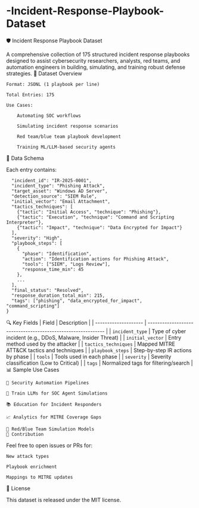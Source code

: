 # -Incident-Response-Playbook-Dataset

🛡️ Incident Response Playbook Dataset

A comprehensive collection of 175 structured incident response playbooks designed to assist cybersecurity researchers, analysts, red teams, and automation engineers in building, simulating, and training robust defense strategies.
📁 Dataset Overview

    Format: JSONL (1 playbook per line)

    Total Entries: 175

    Use Cases:

        Automating SOC workflows

        Simulating incident response scenarios

        Red team/blue team playbook development

        Training ML/LLM-based security agents

📌 Data Schema

Each entry contains:
```{
  "incident_id": "IR-2025-0001",
  "incident_type": "Phishing Attack",
  "target_asset": "Windows AD Server",
  "detection_source": "SIEM Rule",
  "initial_vector": "Email Attachment",
  "tactics_techniques": [
    {"tactic": "Initial Access", "technique": "Phishing"},
    {"tactic": "Execution", "technique": "Command and Scripting Interpreter"},
    {"tactic": "Impact", "technique": "Data Encrypted for Impact"}
  ],
  "severity": "High",
  "playbook_steps": [
    {
      "phase": "Identification",
      "action": "Identification actions for Phishing Attack",
      "tools": ["SIEM", "Logs Review"],
      "response_time_min": 45
    },
    ...
  ],
  "final_status": "Resolved",
  "response_duration_total_min": 215,
  "tags": ["phishing", "data_encrypted_for_impact", "command_scripting"]
}
```
🔍 Key Fields
| Field                | Description                                                  |
| -------------------- | ------------------------------------------------------------ |
| `incident_type`      | Type of cyber incident (e.g., DDoS, Malware, Insider Threat) |
| `initial_vector`     | Entry method used by the attacker                            |
| `tactics_techniques` | Mapped MITRE ATT\&CK tactics and techniques                  |
| `playbook_steps`     | Step-by-step IR actions by phase                             |
| `tools`              | Tools used in each phase                                     |
| `severity`           | Severity classification (Low to Critical)                    |
| `tags`               | Normalized tags for filtering/search                         |
📊 Sample Use Cases

    🔁 Security Automation Pipelines

    🧠 Train LLMs for SOC Agent Simulations

    📚 Education for Incident Responders

    📈 Analytics for MITRE Coverage Gaps

    🧪 Red/Blue Team Simulation Models
    🤝 Contribution

Feel free to open issues or PRs for:

    New attack types

    Playbook enrichment

    Mappings to MITRE updates

📄 License

This dataset is released under the MIT license.
